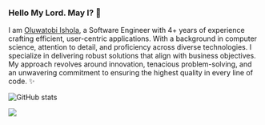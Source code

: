 ### Hello My Lord. May I? 👋

I am [Oluwatobi Ishola](https://twitter.com/mroluwatobby), a Software Engineer with 4+ years of experience crafting efficient, user-centric applications. With a background in computer science, attention to detail, and proficiency across diverse technologies. I specialize in delivering robust solutions that align with business objectives. My approach revolves around innovation, tenacious problem-solving, and an unwavering commitment to ensuring the highest quality in every line of code. :sparkles:

![GitHub stats](https://github-readme-stats.vercel.app/api?username=ishoshot&show_icons=true)  

![](https://komarev.com/ghpvc/?username=ishoshot&style=flat-square)
